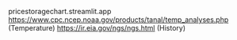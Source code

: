pricestoragechart.streamlit.app
https://www.cpc.ncep.noaa.gov/products/tanal/temp_analyses.php (Temperature)
https://ir.eia.gov/ngs/ngs.html (History)
 
